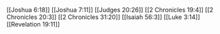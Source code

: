 [[Joshua 6:18]]
[[Joshua 7:11]]
[[Judges 20:26]]
[[2 Chronicles 19:4]]
[[2 Chronicles 20:3]]
[[2 Chronicles 31:20]]
[[Isaiah 56:3]]
[[Luke 3:14]]
[[Revelation 19:11]]

